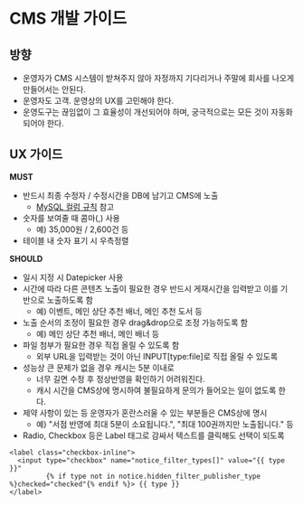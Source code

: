# CMS 개발 가이드

## 방향

- 운영자가 CMS 시스템이 받쳐주지 않아 자정까지 기다리거나 주말에 회사를 나오게 만들어서는 안된다.
- 운영자도 고객. 운영상의 UX를 고민해야 한다.
- 운영도구는 끊임없이 그 효율성이 개선되어야 하며, 궁극적으로는 모든 것이 자동화되어야 한다.

## UX 가이드

**MUST**

- 반드시 최종 수정자 / 수정시간을 DB에 남기고 CMS에 노출
  - [MySQL 컬럼 규칙](https://github.com/ridi/style-guide/blob/master/MariaDB(MySQL).md#컬럼-규칙) 참고
- 숫자를 보여줄 때 콤마(,) 사용
  - 예) 35,000원 / 2,600건 등
- 테이블 내 숫자 표기 시 우측정렬



**SHOULD**

- 일시 지정 시 Datepicker 사용
- 시간에 따라 다른 콘텐츠 노출이 필요한 경우 반드시 게재시간을 입력받고 이를 기반으로 노출하도록 함
  - 예) 이벤트, 메인 상단 추천 배너, 메인 추천 도서 등
- 노출 순서의 조정이 필요한 경우 drag&drop으로 조정 가능하도록 함
  - 예) 메인 상단 추천 배너, 메인 배너 등 
- 파일 첨부가 필요한 경우 직접 올릴 수 있도록 함
  - 외부 URL을 입력받는 것이 아닌 INPUT[type:file]로 직접 올릴 수 있도록
- 성능상 큰 문제가 없을 경우 캐시는 5분 이내로
  - 너무 길면 수정 후 정상반영을 확인하기 어려워진다.
  - 캐시 시간을 CMS상에 명시하여 불필요하게 문의가 들어오는 일이 없도록 한다.
- 제약 사항이 있는 등 운영자가 혼란스러울 수 있는 부분들은 CMS상에 명시
  - 예) "서점 반영에 최대 5분이 소요됩니다.", "최대 100권까지만 노출됩니다." 등
- Radio, Checkbox 등은 Label 태그로 감싸서 텍스트를 클릭해도 선택이 되도록

```
<label class="checkbox-inline">
  <input type="checkbox" name="notice_filter_types[]" value="{{ type }}"
         {% if type not in notice.hidden_filter_publisher_type %}checked="checked"{% endif %}> {{ type }}
</label>
```

